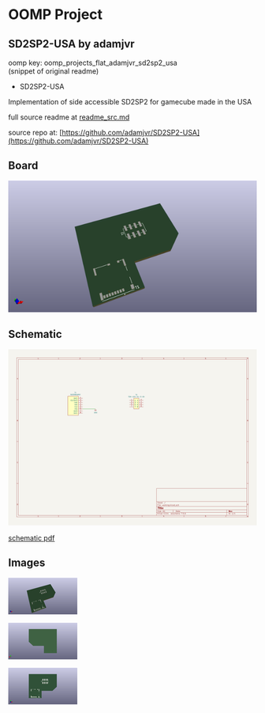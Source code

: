 # OOMP Project  
## SD2SP2-USA  by adamjvr  
  
oomp key: oomp_projects_flat_adamjvr_sd2sp2_usa  
(snippet of original readme)  
  
- SD2SP2-USA  
  
Implementation of side accessible SD2SP2 for gamecube made in the USA  
  
  full source readme at [readme_src.md](readme_src.md)  
  
source repo at: [https://github.com/adamjvr/SD2SP2-USA](https://github.com/adamjvr/SD2SP2-USA)  
## Board  
  
[![working_3d.png](working_3d_600.png)](working_3d.png)  
## Schematic  
  
[![working_schematic.png](working_schematic_600.png)](working_schematic.png)  
  
[schematic pdf](working_schematic.pdf)  
## Images  
  
[![working_3d.png](working_3d_140.png)](working_3d.png)  
  
[![working_3d_back.png](working_3d_back_140.png)](working_3d_back.png)  
  
[![working_3d_front.png](working_3d_front_140.png)](working_3d_front.png)  
